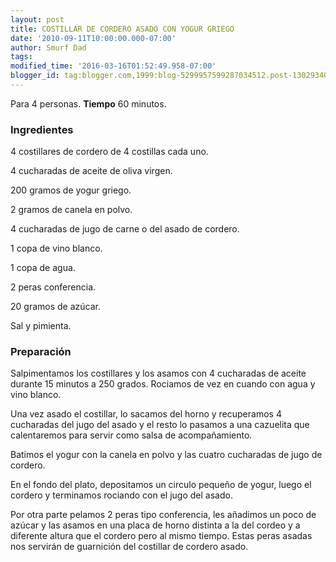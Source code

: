 ```yaml
---
layout: post
title: COSTILLAR DE CORDERO ASADO CON YOGUR GRIEGO
date: '2010-09-11T10:00:00.000-07:00'
author: Smurf Dad
tags: 
modified_time: '2016-03-16T01:52:49.958-07:00'
blogger_id: tag:blogger.com,1999:blog-5299957599287034512.post-130293402238067729
---
```


Para 4 personas.
<b>Tiempo</b> 60 minutos.

<h3>Ingredientes</h3>

4 costillares de cordero de 4 costillas cada uno.

4 cucharadas de aceite de oliva virgen.

200 gramos de yogur griego.

2 gramos de canela en polvo.

4 cucharadas de jugo de carne o del asado de cordero.

1 copa de vino blanco.

1 copa de agua.

2 peras conferencia.

20 gramos de azúcar.

Sal y pimienta.

<h3>Preparación</h3>

Salpimentamos los costillares y los asamos con 4 cucharadas de aceite durante 15 minutos a 250 grados. Rociamos de vez en cuando con agua y vino blanco.

Una vez asado el costillar, lo sacamos del horno y recuperamos 4 cucharadas del jugo del asado y el resto lo pasamos a una cazuelita que calentaremos para servir como salsa de acompañamiento.

Batimos el yogur con la canela en polvo y las cuatro cucharadas de jugo de cordero.

En el fondo del plato, depositamos un circulo pequeño de yogur, luego el cordero y terminamos rociando con el jugo del asado.

Por otra parte pelamos 2 peras tipo conferencia, les añadimos un poco de azúcar y las asamos en una placa de horno distinta a la del cordeo y a diferente altura que el cordero pero al mismo tiempo. Estas peras asadas nos servirán de guarnición del costillar de cordero asado.

